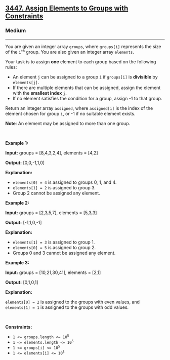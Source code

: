 <h2><a href="https://leetcode.com/problems/assign-elements-to-groups-with-constraints">3447. Assign Elements to Groups with Constraints</a></h2><h3>Medium</h3><hr><p>You are given an integer array <code>groups</code>, where <code>groups[i]</code> represents the size of the <code>i<sup>th</sup></code> group. You are also given an integer array <code>elements</code>.</p>

<p>Your task is to assign <strong>one</strong> element to each group based on the following rules:</p>

<ul>
	<li>An element <code>j</code> can be assigned to a group <code>i</code> if <code>groups[i]</code> is <strong>divisible</strong> by <code>elements[j]</code>.</li>
	<li>If there are multiple elements that can be assigned, assign the element with the <strong>smallest index</strong> <code>j</code>.</li>
	<li>If no element satisfies the condition for a group, assign -1 to that group.</li>
</ul>

<p>Return an integer array <code>assigned</code>, where <code>assigned[i]</code> is the index of the element chosen for group <code>i</code>, or -1 if no suitable element exists.</p>

<p><strong>Note</strong>: An element may be assigned to more than one group.</p>

<p>&nbsp;</p>
<p><strong class="example">Example 1:</strong></p>

<div class="example-block">
<p><strong>Input:</strong> <span class="example-io">groups = [8,4,3,2,4], elements = [4,2]</span></p>

<p><strong>Output:</strong> <span class="example-io">[0,0,-1,1,0]</span></p>

<p><strong>Explanation:</strong></p>

<ul>
	<li><code>elements[0] = 4</code> is assigned to groups 0, 1, and 4.</li>
	<li><code>elements[1] = 2</code> is assigned to group 3.</li>
	<li>Group 2 cannot be assigned any element.</li>
</ul>
</div>

<p><strong class="example">Example 2:</strong></p>

<div class="example-block">
<p><strong>Input:</strong> <span class="example-io">groups = [2,3,5,7], elements = [5,3,3]</span></p>

<p><strong>Output:</strong> <span class="example-io">[-1,1,0,-1]</span></p>

<p><strong>Explanation:</strong></p>

<ul>
	<li><code>elements[1] = 3</code> is assigned to group 1.</li>
	<li><code>elements[0] = 5</code> is assigned to group 2.</li>
	<li>Groups 0 and 3 cannot be assigned any element.</li>
</ul>
</div>

<p><strong class="example">Example 3:</strong></p>

<div class="example-block">
<p><strong>Input:</strong> <span class="example-io">groups = [10,21,30,41], elements = [2,1]</span></p>

<p><strong>Output:</strong> <span class="example-io">[0,1,0,1]</span></p>

<p><strong>Explanation:</strong></p>

<p><code>elements[0] = 2</code> is assigned to the groups with even values, and <code>elements[1] = 1</code> is assigned to the groups with odd values.</p>
</div>

<p>&nbsp;</p>
<p><strong>Constraints:</strong></p>

<ul>
	<li><code>1 &lt;= groups.length &lt;= 10<sup>5</sup></code></li>
	<li><code>1 &lt;= elements.length &lt;= 10<sup>5</sup></code></li>
	<li><code>1 &lt;= groups[i] &lt;= 10<sup>5</sup></code></li>
	<li><code>1 &lt;= elements[i] &lt;= 10<sup>5</sup></code></li>
</ul>
